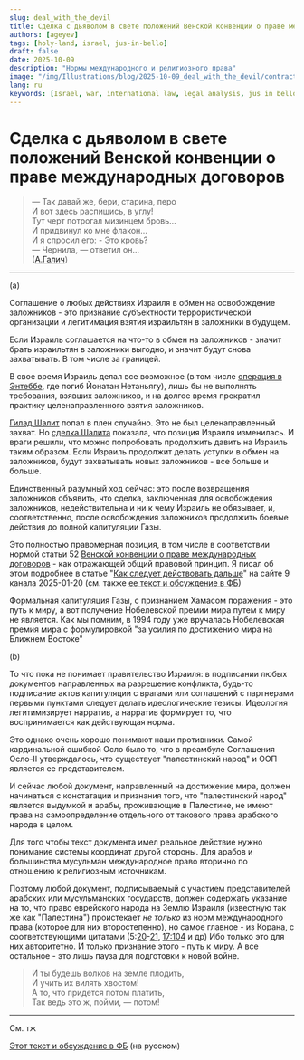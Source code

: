 ```yaml
---
slug: deal_with_the_devil
title: Сделка с дьяволом в свете положений Венской конвенции о праве международных договоров
authors: [ageyev]
tags: [holy-land, israel, jus-in-bello]
draft: false
date: 2025-10-09
description: "Нормы международного и религиозного права"
image: "/img/Illustrations/blog/2025-10-09_deal_with_the_devil/contract_with_the_devil_ChatGPT01.png" 
lang: ru
keywords: [Israel, war, international law, legal analysis, jus in bello]
---
```


# Сделка с дьяволом в свете положений Венской конвенции о праве международных договоров

> — Так давай же, бери, старина, перо <br/>
> И вот здесь распишись, в углу! <br/>
> Тут черт потрогал мизинцем бровь… <br/>
> И придвинул ко мне флакон… <br/>
> И я спросил его: - Это кровь? <br/>
> — Чернила, — ответил он… <br/>
> ([А.Галич](https://www.culture.ru/poems/3580/eshe-raz-o-cherte))

--- 

(a)

Соглашение о любых действиях Израиля в обмен на освобождение заложников - это признание субъектности террористической организации и легитимация взятия израильтян в заложники в будущем.

Если Израиль соглашается на что-то в обмен на заложников - значит брать израильтян в заложники выгодно, и значит будут снова захватывать. В том числе за границей. <!-- truncate --> 

В свое время Израиль делал все возможное (в том числе [операция в Энтеббе](https://en.wikipedia.org/wiki/Entebbe_raid), где погиб Йонатан Нетаньягу), лишь бы не выполнять требования, взявших заложников, и на долгое время прекратил практику целенаправленного взятия заложников.

[Гилад Шалит](https://en.wikipedia.org/wiki/Gilad_Shalit) попал в плен случайно. Это не был целенаправленный захват. Но [сделка Шалита](https://en.wikipedia.org/wiki/Gilad_Shalit_prisoner_exchange) показала, что позиция Израиля изменилась. И враги решили, что можно попробовать продолжить давить на Израиль таким образом. Если Израиль продолжит делать уступки в обмен на заложников, будут захватывать новых заложников - все больше и больше.

Единственный разумный ход сейчас: это после возвращения заложников объявить, что сделка, заключенная для освобождения заложников, недействительна и ни к чему Израиль не обязывает, и, соответственно, после освобождения заложников продолжить боевые действия до полной капитуляции Газы.

Это полностью правомерная позиция, в том числе в соответствии нормой статьи 52 [Венской конвенции о праве международных договоров](https://en.wikipedia.org/wiki/Vienna_Convention_on_the_Law_of_Treaties) - как отражающей общий правовой принцип. Я писал об этом подробнее в статье "[Как следует действовать дальше](https://www.9tv.co.il/item/85108)" на сайте 9 канала 2025-01-20 (см. также [ее текст и обсуждение в ФБ](https://www.facebook.com/viktor.ageyev/posts/pfbid02FPyGZb3kJuQVf64JXAoTEJhwkjzFQ7xf21jMKgZo93tfmDq8N4DXLhPVXCDfe5til))

Формальная капитуляция Газы, с признанием Хамасом поражения - это путь к миру, а вот получение Нобелевской премии мира путем к миру не является. Как мы помним, в 1994 году уже вручалась Нобелевская премия мира с формулировкой "за усилия по достижению мира на Ближнем Востоке"

(b)

То что пока не понимает правительство Израиля: в подписании любых документов направленных на разрешение конфликта, будь-то подписание актов капитуляции с врагами или соглашений с партнерами первыми пунктами следует делать идеологические тезисы. Идеология легитимизирует нарратив, а нарратив формирует то, что воспринимается как действующая норма.

Это однако очень хорошо понимают наши противники. Самой кардинальной ошибкой Осло было то, что в преамбуле Соглашения Осло-II утверждалось, что существует "палестинский народ" и ООП является ее представителем.

И сейчас любой документ, направленный на достижение мира, должен начинаться с констатации и признания того, что "палестинский народ" является выдумкой и арабы, проживающие в Палестине, не имеют права на самоопределение отдельного от такового права арабского народа в целом.

Для того чтобы текст документа имел реальное действие нужно понимание системы координат другой стороны. Для арабов и большинства мусульман международное право вторично по отношению к религиозным источникам.

Поэтому любой документ, подписываемый с участием представителей арабских или мусульманских государств, должен содержать указание на то, что право еврейского народа на Землю Израиля (известную так же как "Палестина") проистекает *не только* из норм международного права (которое для них второстепенно), но самое главное - из Корана, с соответствующими цитатами (5:[20](https://quran-online.ru/5:20)-[21](https://quran-online.ru/5:21), [17:104](https://quran-online.ru/17:104) и др) Ибо только это для них авторитетно. И только признание этого - путь к миру. А все остальное - это лишь пауза для подготовки к новой войне.

> И ты будешь волков на земле плодить, <br/>
> И учить их вилять хвостом! <br/>
> А то, что придется потом платить, <br/>
> Так ведь это ж, пойми, — потом!  <br/>

---

См. тж 

[Этот текст и обсуждение в ФБ](https://www.facebook.com/viktor.ageyev/posts/pfbid0xP5TKZwGPyYV824UgTYV4je1uzpN3zHkLJk4G9b6NYZorxoD9Eez7AbrqhyPQocjl) (на русском)

